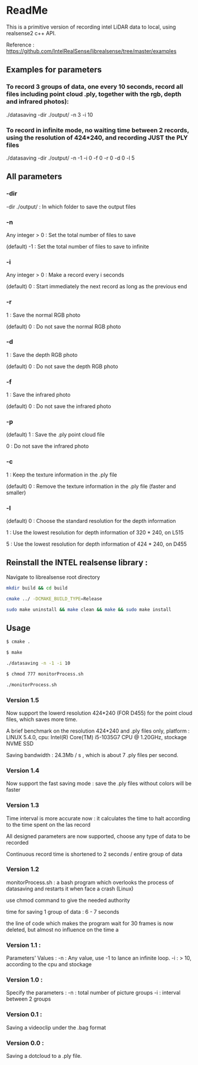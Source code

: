 # ReadMe

This is a primitive version of recording intel LiDAR data to local, using realsense2 c++ API.

Reference : https://github.com/IntelRealSense/librealsense/tree/master/examples

## Examples for parameters

### To record 3 groups of data, one every 10 seconds, record all files including point cloud .ply, together with the rgb, depth and infrared photos):

./datasaving -dir ./output/ -n 3 -i 10 

### To record in infinite mode, no waiting time between 2 records, using the resolution of 424\*240, and recording JUST the PLY files

./datasaving -dir ./output/ -n -1 -i 0 -f 0 -r 0 -d 0 -l 5

## All parameters 

### -dir 

-dir ./output/ : In which folder to save the output files

### -n

Any integer > 0 : Set the total number of files to save

(default) -1 : Set the total number of files to save to infinite

### -i

Any integer > 0 : Make a record every i seconds

(default) 0 : Start immediately the next record as long as the previous end

### -r 

1 : Save the normal RGB photo 

(default) 0 : Do not save the normal RGB photo

### -d

1 : Save the depth RGB photo

(default) 0 : Do not save the depth RGB photo

### -f

1 : Save the infrared photo

(default) 0 : Do not save the infrared photo

### -p

(default) 1 : Save the .ply point cloud file 

0 : Do not save the infrared photo

### -c

1 : Keep the texture information in the .ply file

(default) 0 : Remove the texture information in the .ply file (faster and smaller)

### -l

(default) 0 : Choose the standard resolution for the depth information 

1 : Use the lowest resolution for depth information of 320 * 240, on L515

5 : Use the lowest resolution for depth information of 424 * 240, on D455

## Reinstall the INTEL realsense library :

Navigate to librealsense root directory

```sh
mkdir build && cd build
```

```sh
cmake ../ -DCMAKE_BUILD_TYPE=Release
```

```sh
sudo make uninstall && make clean && make && sudo make install
```

## Usage

```sh
$ cmake .
```

```sh
$ make
```

```sh
./datasaving -n -1 -i 10 
```

```sh
$ chmod 777 monitorProcess.sh
```

```sh
./monitorProcess.sh
```

### Version 1.5

Now support the lowerd resolution 424\*240 (FOR D455) for the point cloud files, which saves more time. 

A brief benchmark on the resolution 424\*240 and .ply files only, platform : LINUX 5.4.0, cpu: Intel(R) Core(TM) i5-1035G7 CPU @ 1.20GHz, stockage NVME SSD

Saving bandwidth :  24.3Mb / s , which is about 7 .ply files per second.

### Version 1.4

Now support the fast saving mode : save the .ply files without colors will be faster

### Version 1.3

Time interval is more accurate now : it calculates the time to halt according to the time spent on the las record

All designed parameters are now supported, choose any type of data to be recorded

Continuous record time is shortened to 2 seconds / entire group of data  
### Version 1.2

monitorProcess.sh : a bash program which overlooks the process of datasaving and restarts it when face a crash (Linux)

use chmod command to give the needed authority

time for saving 1 group of data : 6 - 7 seconds

the line of code which makes the program wait for 30 frames is now deleted, but almost no influence on the time a

### Version 1.1 :

Parameters' Values :
-n : Any value, use -1 to lance an infinite loop.
-i : > 10, according to the cpu and stockage
### Version 1.0 :

Specify the parameters :
-n : total number of picture groups
-i : interval between 2 groups
### Version 0.1 :

Saving a videoclip under the .bag format
### Version 0.0 : 

Saving a dotcloud to a .ply file.